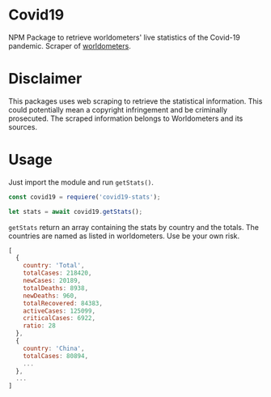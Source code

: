 # Covid19
NPM Package to retrieve worldometers' live statistics of the Covid-19 pandemic. Scraper of [worldometers](https://www.worldometers.info).

# Disclaimer
This packages uses web scraping to retrieve the statistical information. This could potentially mean a copyright infringement and be criminally prosecuted. The scraped information belongs to Worldometers and its sources.

# Usage
Just import the module and run `getStats()`.

```javascript
const covid19 = requiere('covid19-stats');

let stats = await covid19.getStats();
```

`getStats` return an array containing the stats by country and the totals. The countries are named as listed in worldometers. Use be your own risk.

```javascript
[
  {
    country: 'Total',
    totalCases: 218420,
    newCases: 20189,
    totalDeaths: 8938,
    newDeaths: 960,
    totalRecovered: 84383,
    activeCases: 125099,
    criticalCases: 6922,
    ratio: 28
  },
  {
    country: 'China',
    totalCases: 80894,
    ...
  },
  ...
]

    
